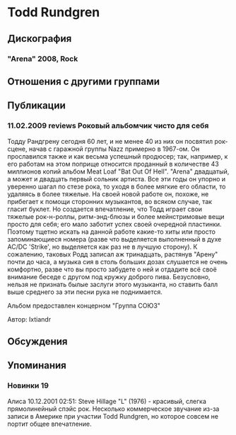 # Todd Rundgren



## Дискография

### "Arena" 2008, Rock




## Отношения с другими группами


## Публикации

### 11.02.2009 reviews Роковый альбомчик чисто для себя

<P>Тодду Рандгрену сегодня 60 лет, и не менее 40 из них&nbsp;он посвятил рок-сцене, начав с гаражной группы Nazz примерно в 1967-ом. Он прославился также и как весьма успешный продюсер; так, например, к его работам на этом поприще относится проданный в количестве 43 миллионов копий альбом Meat Loaf "Bat Out Of Hell". "Arena" двадцатый, а может и двадцать первый сольник артиста. Все эти годы он упорно и уверенно шагал по стезе рока, то уходя в более мягкие его области, то удаляясь в более тяжелые. На своей новой работе он, похоже, не прибегает к помощи сторонних музыкантов, во всяком случае, так гласит буклет. Но создается впечатление, что Тодд играет свои тяжелые рок-н-роллы,&nbsp;ритм-энд-блюзы и более мейнстримовые вещи просто для себя; его мало заботит успех своей очередной пластинки. Поэтому тщетно искать на данной работе какие-то хиты или просто запоминающиеся номера (разве что выделяется выполненный в духе AC/DC 'Strike', но выделяется как раз не в лучшую сторону). К сожалению, таковых Родд записал аж тринадцать, растянув "Арену" почти до часа, а музыка сия в столь больших дозах слушается не очень комфортно, разве что вы просто забудете о ней и отдадите всё своё внимание беседе с другом под кружку доброго пива. Безусловно, нельзя не признать былые заслуги этого музыканта, но ставить балл выше среднего за эти песни рука не поднимается.</P>
<P>Альбом предоставлен концерном "Группа СОЮЗ"</P>
Автор: Ixtiandr


## Обсуждения


## Упоминания

### Новинки 19

Алиса 10.12.2001 02:51:
Steve Hillage "L" (1976) - красивый, слегка прямолинейный спэйс рок. Несколько коммерческое звучание из-за записи в Америке при участии Todd Rundgren, но которое совсем не портит общее впечатление. 


